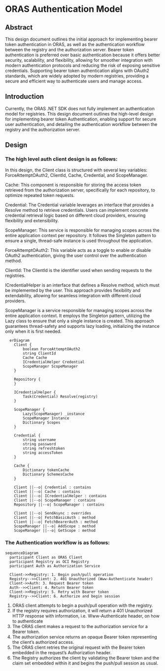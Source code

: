 # ORAS Authentication Model

## Abstract

This design document outlines the initial approach for implementing bearer token authentication in ORAS, as well as the authentication workflow between the registry and the authorization server. Bearer token authentication is preferred over basic authentication because it offers better security, scalability, and flexibility, allowing for smoother integration with modern authentication protocols and reducing the risk of exposing sensitive credentials. Supporting bearer token authentication aligns with OAuth2 standards, which are widely adopted by modern registries, providing a secure and efficient way to authenticate users and manage access.

## Introduction

Currently, the ORAS .NET SDK does not fully implement an authentication model for registries. This design document outlines the high-level design for implementing bearer token Authentication, enabling support for secure user authentication, and detailing the authentication workflow between the registry and the authorization server.


## Design

### The high level auth client design is as follows:

In this design, the Client class is structured with several key variables: ForceAttemptOAuth2, ClientId, Cache, Credential, and ScopeManager.

Cache: This component is responsible for storing the access token retrieved from the authorization server, specifically for each repository, to optimize repeated token requests.

Credential: The Credential variable leverages an interface that provides a Resolve method to retrieve credentials. Users can implement concrete credential retrieval logic based on different cloud providers, ensuring flexibility and extensibility.

ScopeManager: This service is responsible for managing scopes across the entire application context per repository. It follows the Singleton pattern to ensure a single, thread-safe instance is used throughout the application.

ForceAttemptOAuth2: This variable acts as a toggle to enable or disable OAuth2 authentication, giving the user control over the authentication method.

ClientId: The ClientId is the identifier used when sending requests to the registries.


ICredentialHelper is an interface that defines a Resolve method, which must be implemented by the user. This approach provides flexibility and extendability, allowing for seamless integration with different cloud providers.


ScopeManager is a service responsible for managing scopes across the entire application context. It employs the Singleton pattern, utilizing the Lazy<T> class to ensure that only a single instance is created. This approach guarantees thread-safety and supports lazy loading, initializing the instance only when it is first needed.

```mermaid
  erDiagram
    Client {
        boolean ForceAttemptOAuth2
        string ClientId
        Cache Cache
        ICredentialHelper Credential
        ScopeManager ScopeManager
    }

    Repository {
    }
    
    ICredentialHelper {
        Task(Credential) Resolve(registry)
    }
    
    ScopeManager {
        Lazy(ScopeManager) _instance
        ScopeManager Instance
        Dictionary Scopes
    }

    Credential {
        string username
        string password
        string refreshtoken
        string accessToken
    }

    Cache {
        Dictionary tokenCache
        Dictionary SchemesCache
    }

    Client ||--o| Credential : contains
    Client ||--o| Cache : contains
    Client ||--o| ICredentialHelper : contains
    Client ||--o| ScopeManager : contains
    Repository ||--o| ScopeManager : contains
    
    Client ||--o| SendAsync : overrides
    Client ||--o| FetchBasicAuth : method
    Client ||--o| FetchBearerAuth : method
    ScopeManager ||--o| AddScope : method
    ScopeManager ||--o| GetScope : method
```

### The Authentication workflow is as follows:

```mermaid
sequenceDiagram
  participant Client as ORAS Client
  participant Registry as OCI Registry
  participant Auth as Authorization Service

  Client->>Registry: 1. Begin push/pull operation
  Registry-->>Client: 2. 401 Unauthorized (Www-Authenticate header)
  Client->>Auth: 3. Request Bearer token
  Auth-->>Client: 4. Return Bearer token
  Client->>Registry: 5. Retry with Bearer token
  Registry-->>Client: 6. Authorize and begin session
```

1. ORAS client attempts to begin a push/pull operation with the registry.
2. If the registry requires authorization, it will return a 401 Unauthorized HTTP response with information, i.e. Www-Authenticate header, on how to authenticate
3. The ORAS client makes a request to the authorization service for a Bearer token.
4. The authorization service returns an opaque Bearer token representing the client’s authorized access.
5. The ORAS client retries the original request with the Bearer token embedded in the request’s Authorization header.
6. The Registry authorizes the client by validating the Bearer token and the claim set embedded within it and begins the push/pull session as usual.
